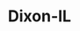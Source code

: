 ---
title: Dixon-IL
slug: dixon-il
f_state:
- cms/state/illinois.md
f_locations:
- cms/payday-loan/advance-america-1660.md
- cms/payday-loan/advance-america-1690.md
- cms/payday-loan/cash-store-8454.md
- cms/payday-loan/cash-store-8481.md
- cms/payday-loan/check-go-9747.md
updated-on: '2024-05-30T13:41:28.615Z'
created-on: '2024-05-30T13:41:28.615Z'
published-on: '2024-05-30T13:54:32.469Z'
f_city: Dixon
layout: '[city].html'
tags: city
---